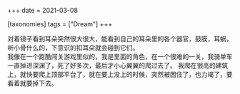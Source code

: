 +++
date = 2021-03-08

[taxonomies]
tags = ["Dream"]
+++ 

对着镜子看到耳朵突然很大很大，能看到自己的耳朵里的各个器官，鼓膜，耳蜗，听小骨什么的，下意识的扣耳朵就会碰到它们。  
我像在一个跑酷闯关游戏里似的，我是里面的角色，在一个很难的一关，我骑单车一直掉进深渊了，死了好多次，最后才小心翼翼的爬过去了。
我爬在很高的建筑上，就快要爬上顶部平台了，就在要上没上的时候，突然被困住了，也力竭了，要看着就要掉下去。  

<!-- more -->
